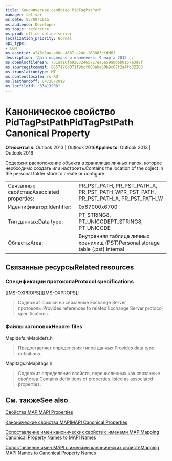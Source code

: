 ```yaml
---
title: Каноническое свойство PidTagPstPath
manager: soliver
ms.date: 03/09/2015
ms.audience: Developer
ms.topic: reference
ms.prod: office-online-server
localization_priority: Normal
api_type:
- COM
ms.assetid: a246d1aa-a08c-4687-a24e-168803cfdd6f
description: 'Дата последнего изменения: 9 марта 2015 г.'
ms.openlocfilehash: 731aa16fb92832465727ea5e59a0dbb0157a3d8f
ms.sourcegitcommit: 8657170d071f9bcf680aba50b9c07f2a4fb82283
ms.translationtype: MT
ms.contentlocale: ru-RU
ms.lasthandoff: 04/28/2019
ms.locfileid: "33413208"
---
```

# <a name="pidtagpstpath-canonical-property"></a><span data-ttu-id="1148d-103">Каноническое свойство PidTagPstPath</span><span class="sxs-lookup"><span data-stu-id="1148d-103">PidTagPstPath Canonical Property</span></span>

  
  
<span data-ttu-id="1148d-104">**Относится к**: Outlook 2013 | Outlook 2016</span><span class="sxs-lookup"><span data-stu-id="1148d-104">**Applies to**: Outlook 2013 | Outlook 2016</span></span> 
  
<span data-ttu-id="1148d-105">Содержит расположение объекта в хранилище личных папок, которое необходимо создать или настроить.</span><span class="sxs-lookup"><span data-stu-id="1148d-105">Contains the location of the object in the personal folder store to create or configure.</span></span>
  
|||
|:-----|:-----|
|<span data-ttu-id="1148d-106">Связанные свойства:</span><span class="sxs-lookup"><span data-stu-id="1148d-106">Associated properties:</span></span>  <br/> |<span data-ttu-id="1148d-107">PR_PST_PATH, PR_PST_PATH_A, PR_PST_PATH_W</span><span class="sxs-lookup"><span data-stu-id="1148d-107">PR_PST_PATH, PR_PST_PATH_A, PR_PST_PATH_W</span></span>  <br/> |
|<span data-ttu-id="1148d-108">Идентификатор:</span><span class="sxs-lookup"><span data-stu-id="1148d-108">Identifier:</span></span>  <br/> |<span data-ttu-id="1148d-109">0x6700</span><span class="sxs-lookup"><span data-stu-id="1148d-109">0x6700</span></span>  <br/> |
|<span data-ttu-id="1148d-110">Тип данных:</span><span class="sxs-lookup"><span data-stu-id="1148d-110">Data type:</span></span>  <br/> |<span data-ttu-id="1148d-111">PT_STRING8, PT_UNICODE</span><span class="sxs-lookup"><span data-stu-id="1148d-111">PT_STRING8, PT_UNICODE</span></span>  <br/> |
|<span data-ttu-id="1148d-112">Область:</span><span class="sxs-lookup"><span data-stu-id="1148d-112">Area:</span></span>  <br/> |<span data-ttu-id="1148d-113">Внутренняя таблица личных хранилищ (PST)</span><span class="sxs-lookup"><span data-stu-id="1148d-113">Personal storage table (.pst) internal</span></span>  <br/> |
   
## <a name="related-resources"></a><span data-ttu-id="1148d-114">Связанные ресурсы</span><span class="sxs-lookup"><span data-stu-id="1148d-114">Related resources</span></span>

### <a name="protocol-specifications"></a><span data-ttu-id="1148d-115">Спецификации протокола</span><span class="sxs-lookup"><span data-stu-id="1148d-115">Protocol specifications</span></span>

<span data-ttu-id="1148d-116">[[MS-OXPROPS]]</span><span class="sxs-lookup"><span data-stu-id="1148d-116">[[MS-OXPROPS]]</span></span> 
  
> <span data-ttu-id="1148d-117">Содержит ссылки на связанные Exchange Server протоколы.</span><span class="sxs-lookup"><span data-stu-id="1148d-117">Provides references to related Exchange Server protocol specifications.</span></span>
    
### <a name="header-files"></a><span data-ttu-id="1148d-118">Файлы заголовок</span><span class="sxs-lookup"><span data-stu-id="1148d-118">Header files</span></span>

<span data-ttu-id="1148d-119">Mapidefs.h</span><span class="sxs-lookup"><span data-stu-id="1148d-119">Mapidefs.h</span></span>
  
> <span data-ttu-id="1148d-120">Предоставляет определения типов данных.</span><span class="sxs-lookup"><span data-stu-id="1148d-120">Provides data type definitions.</span></span>
    
<span data-ttu-id="1148d-121">Mapitags.h</span><span class="sxs-lookup"><span data-stu-id="1148d-121">Mapitags.h</span></span>
  
> <span data-ttu-id="1148d-122">Содержит определения свойств, перечисленных как связанные свойства.</span><span class="sxs-lookup"><span data-stu-id="1148d-122">Contains definitions of properties listed as associated properties.</span></span>
    
## <a name="see-also"></a><span data-ttu-id="1148d-123">См. также</span><span class="sxs-lookup"><span data-stu-id="1148d-123">See also</span></span>



[<span data-ttu-id="1148d-124">Свойства MAPI</span><span class="sxs-lookup"><span data-stu-id="1148d-124">MAPI Properties</span></span>](mapi-properties.md)
  
[<span data-ttu-id="1148d-125">Канонические свойства MAPI</span><span class="sxs-lookup"><span data-stu-id="1148d-125">MAPI Canonical Properties</span></span>](mapi-canonical-properties.md)
  
[<span data-ttu-id="1148d-126">Сопоставление имен канонических свойств с именами MAPI</span><span class="sxs-lookup"><span data-stu-id="1148d-126">Mapping Canonical Property Names to MAPI Names</span></span>](mapping-canonical-property-names-to-mapi-names.md)
  
[<span data-ttu-id="1148d-127">Сопоставление имен MAPI с именами канонических свойств</span><span class="sxs-lookup"><span data-stu-id="1148d-127">Mapping MAPI Names to Canonical Property Names</span></span>](mapping-mapi-names-to-canonical-property-names.md)


